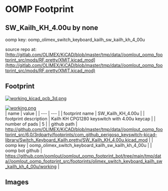 # OOMP Footprint  
## SW_Kailh_KH_4.00u  by none  
  
oomp key: oomp_olimex_switch_keyboard_kailh_sw_kailh_kh_4_00u  
  
source repo at: [http://gitlab.com/OLIMEX/KiCAD/blob/master/tmp/data//oomlout_oomp_footprint_src/mods/RF.pretty/XMIT.kicad_mod](http://gitlab.com/OLIMEX/KiCAD/blob/master/tmp/data//oomlout_oomp_footprint_src/mods/RF.pretty/XMIT.kicad_mod)  
## Footprint  
  
[![working_kicad_pcb_3d.png](working_kicad_pcb_3d_600.png)](working_kicad_pcb_3d.png)  
  
[![working.png](working_600.png)](working.png)  
| name | value | 
| --- | --- | 
| footprint name | SW_Kailh_KH_4.00u | 
| footprint description | Kailh KH CPG1280 keyswitch with 4.00u keycap | 
| number of pads | 5 | 
| github path | http://github.com/OLIMEX/KiCAD/blob/master/tmp/data//oomlout_oomp_footprint_src/6.0/3rdparty/footprints/com_github_perigoso_keyswitch-kicad-library/Switch_Keyboard_Kailh.pretty/SW_Kailh_KH_4.00u.kicad_mod | 
| oomp key | oomp_olimex_switch_keyboard_kailh_sw_kailh_kh_4_00u | 
| oomp bot github | https://github.com/oomlout/oomlout_oomp_footprint_bot/tree/main/tmp/data//oomlout_oomp_footprint_src/footprints/olimex_switch_keyboard_kailh_sw_kailh_kh_4_00u/working | 
## Images  
